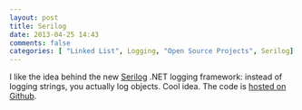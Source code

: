 ```yaml
---
layout: post
title: Serilog
date: 2013-04-25 14:43
comments: false
categories: [ "Linked List", Logging, "Open Source Projects", Serilog]
---
```


I like the idea behind the new [Serilog](http://nblumhardt.com/2013/03/serilog/) .NET logging framework: instead of logging strings, you actually log objects.  Cool idea.  The code is [hosted on Github](https://github.com/nblumhardt/serilog).

